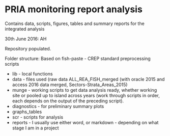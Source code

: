 # PRIA monitoring report analysis

Contains data, scripts, figures, tables and summary reports for the integrated analysis

30th June 2016: AH

Repository populated. 

Folder structure:
Based on fish-paste - CREP standard preprocessing scripts

* lib - local functions
* data - files used (raw data ALL_REA_FISH_merged (with oracle 2015 and access 2016 data merged, Sectors-Strata_Areas_2015)
* munge - working scripts to get data analysis ready, whether working site or pooled up to island across years (work through scripts in order, each depends on the output of the preceding script).
* diagnostics - for preliminary summary plots
* graphs_tables
* scr - scripts for analysis
* reports - I usually use either word, or markdown - depending on what stage I am in a project





